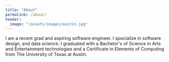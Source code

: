 ```yaml
---
title: "About"
permalink: /about/
header:
  image: "/assets/images/austin.jpg"
---
```


I am a recent grad and aspiring software engineer. I specialize in software design,
and data science. I graduated with a Bachelor's of Science in Arts and Entertainment
technologies and a Certificate in Elements of Computing from The University of Texas
at Austin.
